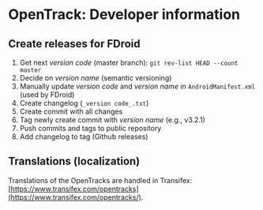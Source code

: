 # OpenTrack: Developer information

## Create releases for FDroid

1. Get next _version code_ (master branch): `git rev-list HEAD --count master`
2. Decide on _version name_ (semantic versioning)
3. Manually update _version code_ and _version name_ in `AndroidManifest.xml` (used by FDroid)
4. Create changelog (`_version code_.txt`)
5. Create commit with all changes
6. Tag newly create commit with _version name_ (e.g., v3.2.1)
7. Push commits and tags to public repository
8. Add changelog to tag (Github releases)  

## Translations (localization)

Translations of the OpenTracks are handled in Transifex: [https://www.transifex.com/opentracks](https://www.transifex.com/opentracks/).